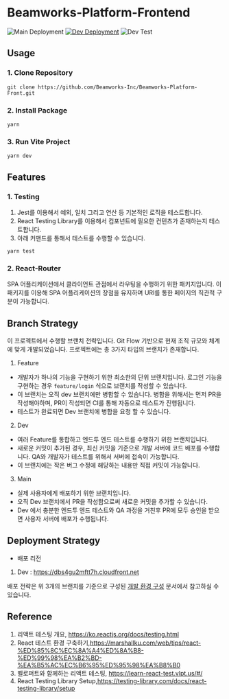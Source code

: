 # Beamworks-Platform-Frontend
![Main Deployment](https://github.com/Beamworks-Inc/Beamworks-Platform-Front/actions/workflows/Main-Deploy.yml/badge.svg)
[![Dev Deployment](https://github.com/Beamworks-Inc/Beamworks-Platform-Front/actions/workflows/Deploy.yml/badge.svg)](https://dbs4gu2mftt7h.cloudfront.net)
![Dev Test](https://github.com/Beamworks-Inc/Beamworks-Platform-Front/actions/workflows/Test.yml/badge.svg)
## Usage
### 1. Clone Repository
```shell 
git clone https://github.com/Beamworks-Inc/Beamworks-Platform-Front.git
```
### 2. Install Package
```shell
yarn 
```
### 3. Run Vite Project
```shell
yarn dev
```

## Features
### 1. Testing
 1. Jest를 이용해서 예외, 일치 그리고 연산 등 기본적인 로직을 테스트합니다.
 2. React Testing Library를 이용해서 컴포넌트에 필요한 컨텐츠가 존재하는지 테스트합니다.
 3. 아래 커맨드를 통해서 테스트를 수행할 수 있습니다.
 ```shell
 yarn test
 ```
### 2. React-Router
SPA 어플리케이션에서 클라이언트 관점에서 라우팅을 수행하기 위한 패키지입니다. 이 패키지를 이용해 SPA 어플리케이션의 장점을 유지하며 URI를 통한 페이지의 직관적 구분이 가능합니다. 

## Branch Strategy
이 프로젝트에서 수행할 브랜치 전략입니다. Git Flow 기반으로 현재 조직 규모와 체계에  맞게 개발되었습니다. 프로젝트에는 총 3가지 타입의 브랜치가 존재합니다.
1. Feature 
- 개발자가 하나의 기능을 구현하기 위한 최소한의 단위 브랜치입니다. 로그인 기능을 구현하는 경우 ```feature/login``` 식으로 브랜치를 작성할 수 있습니다. 
- 이 브랜치는 오직 dev 브랜치에만 병합할 수 있습니다. 병합을 위해서는 먼저 PR을 작성해야하며, PR이 작성되면 CI를 통해 자동으로 테스트가 진행됩니다. 
- 테스트가 완료되면 Dev 브랜치에 병합을 요청 할 수 있습니다.
2. Dev 
- 여러 Feature를 통합하고 엔드투 엔드 테스트를 수행하기 위한 브랜치입니다.  
- 새로운 커밋이 추가된 경우, 최신 커밋을 기준으로 개발 서버에 코드 배포를 수행합니다. QA와 개발자가 테스트를 위해서 서버에 접속이 가능합니다.
- 이 브랜치에는 작은 버그 수정에 해당하는 내용만 직접 커밋이 가능합니다. 
3. Main
- 실제 사용자에게 배포하기 위한 브랜치입니다.
- 오직 Dev 브랜치에서 PR을 작성함으로써 새로운 커밋을 추가할 수 있습니다.
- Dev 에서 충분한 엔드투 엔드 테스트와 QA 과정을 거친후 PR에 모두 승인을 받으면 사용자 서버에 배포가 수행됩니다.

## Deployment Strategy
- 배포 리전
 1. Dev : https://dbs4gu2mftt7h.cloudfront.net

배포 전략은 위 3개의 브랜치를 기준으로 구성된 [개발 환경 구성](https://beamworks.atlassian.net/wiki/spaces/BP/pages/88638431) 문서에서 참고하실 수 있습니다. 
## Reference
1. 리액트 테스팅 개요, https://ko.reactjs.org/docs/testing.html
2. React 테스트 환경 구축하기,https://marshallku.com/web/tips/react-%ED%85%8C%EC%8A%A4%ED%8A%B8-%ED%99%98%EA%B2%BD-%EA%B5%AC%EC%B6%95%ED%95%98%EA%B8%B0
3. 벨로퍼트와 함께하는 리액트 테스팅, https://learn-react-test.vlpt.us/#/
4. React Testing Library Setup,https://testing-library.com/docs/react-testing-library/setup
